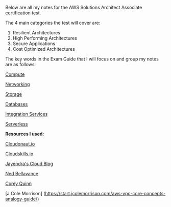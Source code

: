 Below are all my notes for the AWS Solutions Architect Associate certification test.

The 4 main categories the test will cover are:
1. Resilient Architectures
2. High Performing Architectures
3. Secure Applications
4. Cost Optimized Architectures

The key words in the Exam Guide that I will focus on and group my notes are as follows:

[Compute](https://github.com/CullenDolan/AWS-SAA/blob/master/services/compute.md)

[Networking](https://github.com/CullenDolan/AWS-SAA/blob/master/services/networking.md)

[Storage](https://github.com/CullenDolan/AWS-SAA/blob/master/services/storage.md)

[Databases](https://github.com/CullenDolan/AWS-SAA/blob/master/services/databases.md)

[Integration Services](https://github.com/CullenDolan/AWS-SAA/blob/master/services/integration_communication.md)

[Serverless](https://github.com/CullenDolan/AWS-SAA/blob/master/services/serverless.md)

**Resources I used:**

[Cloudonaut.io](https://cloudonaut.io/)

[Cloudskills.io](https://cloudskills.io/)

[Jayendra's Cloud Blog](https://jayendrapatil.com/)

[Ned Bellavance](https://twitter.com/Ned1313)

[Corey Quinn](https://twitter.com/QuinnyPig)

[J Cole Morrison] (https://start.jcolemorrison.com/aws-vpc-core-concepts-analogy-guide/)
